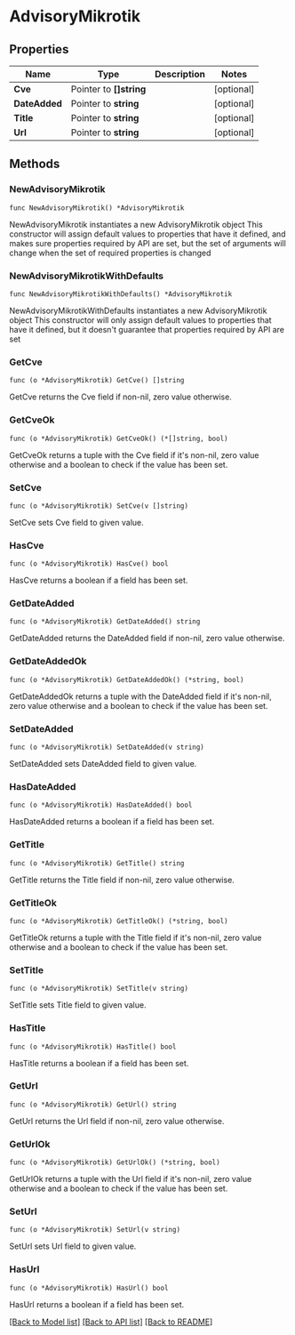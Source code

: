 # AdvisoryMikrotik

## Properties

Name | Type | Description | Notes
------------ | ------------- | ------------- | -------------
**Cve** | Pointer to **[]string** |  | [optional] 
**DateAdded** | Pointer to **string** |  | [optional] 
**Title** | Pointer to **string** |  | [optional] 
**Url** | Pointer to **string** |  | [optional] 

## Methods

### NewAdvisoryMikrotik

`func NewAdvisoryMikrotik() *AdvisoryMikrotik`

NewAdvisoryMikrotik instantiates a new AdvisoryMikrotik object
This constructor will assign default values to properties that have it defined,
and makes sure properties required by API are set, but the set of arguments
will change when the set of required properties is changed

### NewAdvisoryMikrotikWithDefaults

`func NewAdvisoryMikrotikWithDefaults() *AdvisoryMikrotik`

NewAdvisoryMikrotikWithDefaults instantiates a new AdvisoryMikrotik object
This constructor will only assign default values to properties that have it defined,
but it doesn't guarantee that properties required by API are set

### GetCve

`func (o *AdvisoryMikrotik) GetCve() []string`

GetCve returns the Cve field if non-nil, zero value otherwise.

### GetCveOk

`func (o *AdvisoryMikrotik) GetCveOk() (*[]string, bool)`

GetCveOk returns a tuple with the Cve field if it's non-nil, zero value otherwise
and a boolean to check if the value has been set.

### SetCve

`func (o *AdvisoryMikrotik) SetCve(v []string)`

SetCve sets Cve field to given value.

### HasCve

`func (o *AdvisoryMikrotik) HasCve() bool`

HasCve returns a boolean if a field has been set.

### GetDateAdded

`func (o *AdvisoryMikrotik) GetDateAdded() string`

GetDateAdded returns the DateAdded field if non-nil, zero value otherwise.

### GetDateAddedOk

`func (o *AdvisoryMikrotik) GetDateAddedOk() (*string, bool)`

GetDateAddedOk returns a tuple with the DateAdded field if it's non-nil, zero value otherwise
and a boolean to check if the value has been set.

### SetDateAdded

`func (o *AdvisoryMikrotik) SetDateAdded(v string)`

SetDateAdded sets DateAdded field to given value.

### HasDateAdded

`func (o *AdvisoryMikrotik) HasDateAdded() bool`

HasDateAdded returns a boolean if a field has been set.

### GetTitle

`func (o *AdvisoryMikrotik) GetTitle() string`

GetTitle returns the Title field if non-nil, zero value otherwise.

### GetTitleOk

`func (o *AdvisoryMikrotik) GetTitleOk() (*string, bool)`

GetTitleOk returns a tuple with the Title field if it's non-nil, zero value otherwise
and a boolean to check if the value has been set.

### SetTitle

`func (o *AdvisoryMikrotik) SetTitle(v string)`

SetTitle sets Title field to given value.

### HasTitle

`func (o *AdvisoryMikrotik) HasTitle() bool`

HasTitle returns a boolean if a field has been set.

### GetUrl

`func (o *AdvisoryMikrotik) GetUrl() string`

GetUrl returns the Url field if non-nil, zero value otherwise.

### GetUrlOk

`func (o *AdvisoryMikrotik) GetUrlOk() (*string, bool)`

GetUrlOk returns a tuple with the Url field if it's non-nil, zero value otherwise
and a boolean to check if the value has been set.

### SetUrl

`func (o *AdvisoryMikrotik) SetUrl(v string)`

SetUrl sets Url field to given value.

### HasUrl

`func (o *AdvisoryMikrotik) HasUrl() bool`

HasUrl returns a boolean if a field has been set.


[[Back to Model list]](../README.md#documentation-for-models) [[Back to API list]](../README.md#documentation-for-api-endpoints) [[Back to README]](../README.md)


